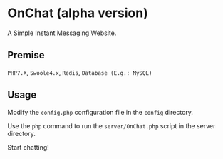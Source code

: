 # OnChat (alpha version)
A Simple Instant Messaging Website.

## Premise
`PHP7.X`, `Swoole4.x`, `Redis`, `Database (E.g.: MySQL)`

## Usage
Modify the `config.php` configuration file in the `config` directory.

Use the `php` command to run the `server/OnChat.php` script in the server directory.

Start chatting!